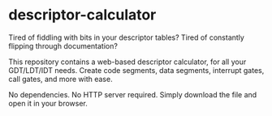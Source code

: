 # descriptor-calculator
Tired of fiddling with bits in your descriptor tables? Tired of constantly flipping through documentation?

This repository contains a web-based descriptor calculator, for all your GDT/LDT/IDT needs. Create code segments, data segments, interrupt gates, call gates, and more with ease. 

No dependencies. No HTTP server required. Simply download the file and open it in your browser. 
